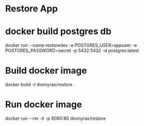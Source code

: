 # Restore App 

# docker build postgres db
docker run --name restoredev -e POSTGRES_USER=appuser -e POSTGRES_PASSWORD=secret -p 5432:5432 -d postgres:latest

# Build docker image
docker build -t donnyrax/restore .

# Run docker image
docker run --rm -it -p 8080:80 donnyrax/restore